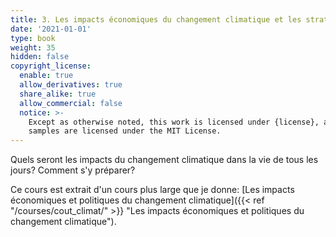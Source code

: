 ```yaml
---
title: 3. Les impacts économiques du changement climatique et les stratégies d'adaptation
date: '2021-01-01'
type: book
weight: 35
hidden: false
copyright_license:
  enable: true
  allow_derivatives: true
  share_alike: true
  allow_commercial: false
  notice: >-
    Except as otherwise noted, this work is licensed under {license}, and code
    samples are licensed under the MIT License.
---
```

Quels seront les impacts du changement climatique dans la vie de tous les jours? Comment s'y préparer?

<!--more-->


Ce cours est extrait d'un cours plus large que je donne: [Les impacts économiques et politiques du changement climatique]({{< ref "/courses/cout_climat/" >}} "Les impacts économiques et politiques du changement climatique").




